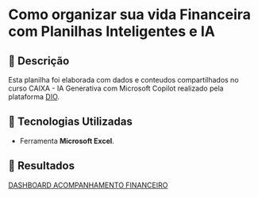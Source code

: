 # Como organizar sua vida Financeira com Planilhas Inteligentes e IA

## 📒 Descrição 

Esta planilha foi elaborada com dados e conteudos compartilhados no curso CAIXA - IA Generativa com Microsoft Copilot realizado pela plataforma [DIO](https://dio.me). 

## 🤖 Tecnologias Utilizadas

- Ferramenta **Microsoft Excel**.

## 🚀 Resultados

[DASHBOARD ACOMPANHAMENTO FINANCEIRO](https://github.com/Lucianameurer/Curso_CAIXA-DIO)

